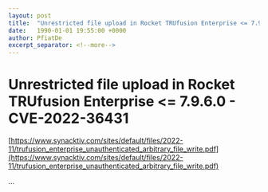 ```yaml
---
layout: post
title:  "Unrestricted file upload in Rocket TRUfusion Enterprise <= 7.9.6.0 - CVE-2022-36431"
date:   1990-01-01 19:55:00 +0000
author: PfiatDe
excerpt_separator: <!--more-->
---
```


# Unrestricted file upload in Rocket TRUfusion Enterprise <= 7.9.6.0 - CVE-2022-36431

[https://www.synacktiv.com/sites/default/files/2022-11/trufusion_enterprise_unauthenticated_arbitrary_file_write.pdf](https://www.synacktiv.com/sites/default/files/2022-11/trufusion_enterprise_unauthenticated_arbitrary_file_write.pdf)

...
<!--more-->
